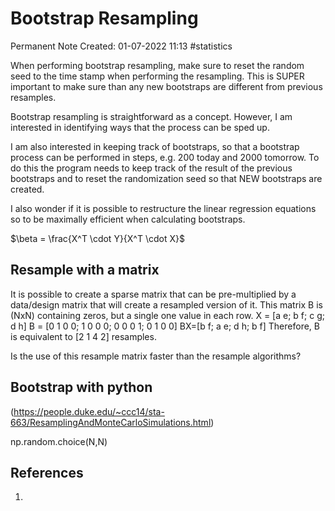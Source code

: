 # Bootstrap Resampling
Permanent Note
Created: 01-07-2022 11:13
#statistics 

When performing bootstrap resampling, make sure to reset the random seed to the time stamp when performing the resampling. This is SUPER important to make sure than any new bootstraps are different from previous resamples. 

Bootstrap resampling is straightforward as a concept. However, I am interested in identifying ways that the process can be sped up.

I am also interested in keeping track of bootstraps, so that a bootstrap process can be performed in steps, e.g. 200 today and 2000 tomorrow. To do this the program needs to keep track of the result of the previous bootstraps and to reset the randomization seed so that NEW bootstraps are created.

I also wonder if it is possible to restructure the linear regression equations so to be maximally efficient when calculating bootstraps. 


$\beta = \frac{X^T \cdot Y}{X^T \cdot X}$


## Resample with a matrix
It is possible to create a sparse matrix that can be pre-multiplied by a data/design matrix that will create a resampled version of it. This matrix B is (NxN) containing zeros, but a single one value in each row. 
X = [a e; b f; c g; d h]
B = [0 1 0 0; 1 0 0 0; 0 0 0 1; 0 1 0 0]
BX=[b f; a e; d h; b f]
Therefore, B is equivalent to [2 1 4 2] resamples.

Is the use of this resample matrix faster than the resample algorithms?


## Bootstrap with python
(https://people.duke.edu/~ccc14/sta-663/ResamplingAndMonteCarloSimulations.html)

np.random.choice(N,N)




## References
1. 